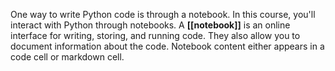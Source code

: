 One way to write Python code is through a notebook. In this course, you'll interact with Python through notebooks. A **[[notebook]]** is an online interface for writing, storing, and running code. They also allow you to document information about the code. Notebook content either appears in a code cell or markdown cell.